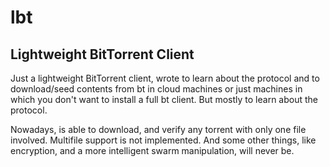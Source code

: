 lbt
===

Lightweight BitTorrent Client
-----------------------------

Just a lightweight BitTorrent client, wrote to learn about the protocol and to
download/seed contents from bt in cloud machines or just machines in which you
don't want to install a full bt client. But mostly to learn about the protocol.

Nowadays, is able to download, and verify any torrent with only one file
involved. Multifile support is not implemented. And some other things, like
encryption, and a more intelligent swarm manipulation, will never be.
